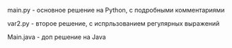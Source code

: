main.py - основное решение на Python, с подробными комментариями

var2.py - второе решение, с испрльзованием регулярных выражений


Main.java - доп решение на Java
